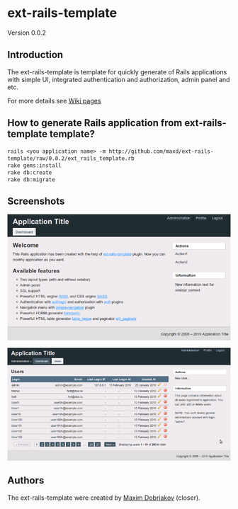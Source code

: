 ext-rails-template
==================

Version 0.0.2

Introduction
------------

The ext-rails-template is template for quickly generate of Rails applications with simple UI, integrated authentication
and authorization, admin panel and etc.

For more details see [Wiki pages](http://wiki.github.com/maxd/ext-rails-template/)

How to generate Rails application from ext-rails-template template?
-------------------------------------------------------------------

    rails <you application name> -m http://github.com/maxd/ext-rails-template/raw/0.0.2/ext_rails_template.rb
    rake gems:install
    rake db:create
    rake db:migrate

Screenshots
-----------

![ext-rails-template dashboard](http://github.com/maxd/ext-rails-template/raw/master/screenshot01.png)

![ext-rails-template dashboard](http://github.com/maxd/ext-rails-template/raw/master/screenshot02.png)

Authors
-------

The ext-rails-template were created by [Maxim Dobriakov](http://maksd.info) (closer).